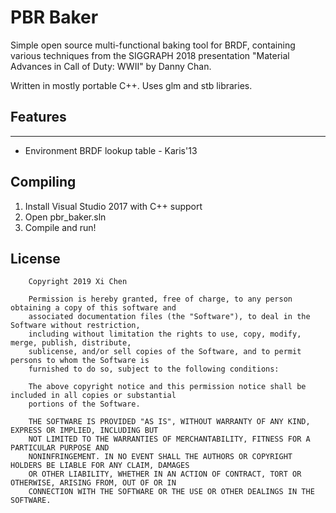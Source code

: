 # PBR Baker

Simple open source multi-functional baking tool for BRDF, containing various techniques from the SIGGRAPH 2018 presentation "Material Advances in Call of Duty: WWII" by Danny Chan.

Written in mostly portable C++. Uses glm and stb libraries.

## Features
------
* Environment BRDF lookup table - Karis'13

## Compiling
1. Install Visual Studio 2017 with C++ support
2. Open pbr_baker.sln
3. Compile and run!

## License
```
    Copyright 2019 Xi Chen

    Permission is hereby granted, free of charge, to any person obtaining a copy of this software and
    associated documentation files (the "Software"), to deal in the Software without restriction,
    including without limitation the rights to use, copy, modify, merge, publish, distribute,
    sublicense, and/or sell copies of the Software, and to permit persons to whom the Software is
    furnished to do so, subject to the following conditions:

    The above copyright notice and this permission notice shall be included in all copies or substantial
    portions of the Software.

    THE SOFTWARE IS PROVIDED "AS IS", WITHOUT WARRANTY OF ANY KIND, EXPRESS OR IMPLIED, INCLUDING BUT
    NOT LIMITED TO THE WARRANTIES OF MERCHANTABILITY, FITNESS FOR A PARTICULAR PURPOSE AND
    NONINFRINGEMENT. IN NO EVENT SHALL THE AUTHORS OR COPYRIGHT HOLDERS BE LIABLE FOR ANY CLAIM, DAMAGES
    OR OTHER LIABILITY, WHETHER IN AN ACTION OF CONTRACT, TORT OR OTHERWISE, ARISING FROM, OUT OF OR IN
    CONNECTION WITH THE SOFTWARE OR THE USE OR OTHER DEALINGS IN THE SOFTWARE.
```